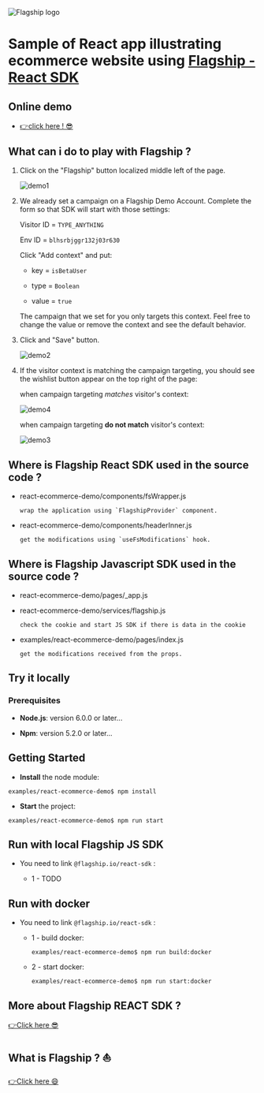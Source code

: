 ![Flagship logo](../../src/assets/img/flagshipLogo.jpg)

# Sample of React app illustrating ecommerce website using [Flagship - React SDK](../../README.md)

## Online demo

<ul style="line-height:1.4;"><li><a href='#'>👉click here ! 😎</a></li></ul>

## What can i do to play with Flagship ?

1. Click on the "Flagship" button localized middle left of the page.

    <div style='max-width: 400px;'>

    ![demo1](./src/assets/img/demo1.png)

    </div>

2. We already set a campaign on a Flagship Demo Account. Complete the form so that SDK will start with those settings:

    Visitor ID = `TYPE_ANYTHING`

    Env ID = `blhsrbjggr132j03r630`

    Click "Add context" and put:

    - key = `isBetaUser`

    - type = `Boolean`
    - value = `true`

    The campaign that we set for you only targets this context. Feel free to change the value or remove the context and see the default behavior.

3. Click and "Save" button.

    <div style='max-width: 400px;'>

    ![demo2](./src/assets/img/demo2.png)

    </div>

4. If the visitor context is matching the campaign targeting, you should see the wishlist button appear on the top right of the page:

    when campaign targeting _matches_ visitor's context:

    <div style='max-width: 400px;'>

    ![demo4](./src/assets/img/demo4.png)

    </div>

    when campaign targeting **do not match** visitor's context:

    <div style='max-width: 400px;'>

    ![demo3](./src/assets/img/demo3.png)

    </div>

## Where is Flagship React SDK used in the source code ?

-   react-ecommerce-demo/components/fsWrapper.js

        wrap the application using `FlagshipProvider` component.

-   react-ecommerce-demo/components/headerInner.js

        get the modifications using `useFsModifications` hook.

## Where is Flagship Javascript SDK used in the source code ?

-   react-ecommerce-demo/pages/\_app.js
-   react-ecommerce-demo/services/flagship.js

        check the cookie and start JS SDK if there is data in the cookie

-   examples/react-ecommerce-demo/pages/index.js

        get the modifications received from the props.

## Try it locally

### Prerequisites

-   **Node.js**: version 6.0.0 or later...

-   **Npm**: version 5.2.0 or later...

## Getting Started

-   **Install** the node module:

```
examples/react-ecommerce-demo$ npm install
```

-   **Start** the project:

```
examples/react-ecommerce-demo$ npm run start
```

## Run with local Flagship JS SDK

-   You need to link `@flagship.io/react-sdk` :

    -   1 - TODO

## Run with docker

-   You need to link `@flagship.io/react-sdk` :

    -   1 - build docker:

        ```
        examples/react-ecommerce-demo$ npm run build:docker
        ```

    -   2 - start docker:

        ```
        examples/react-ecommerce-demo$ npm run start:docker
        ```

## More about Flagship REACT SDK ?

[👉Click here 😎](../../README.md)

## What is Flagship ? ⛵️

[👉Click here 😄](https://www.abtasty.com/solutions-product-teams/)
